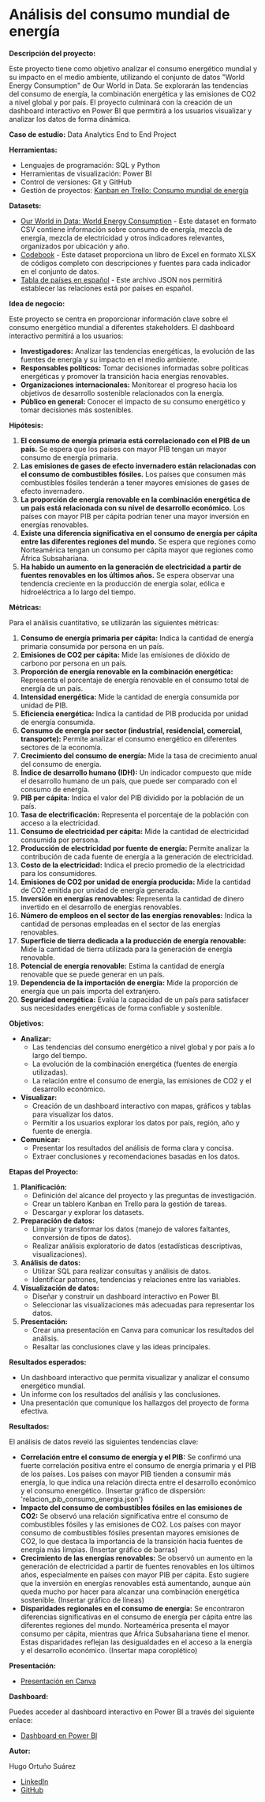 # Análisis del consumo mundial de energía

**Descripción del proyecto:**

Este proyecto tiene como objetivo analizar el consumo energético mundial y su impacto en el medio ambiente, utilizando el conjunto de datos "World Energy Consumption" de Our World in Data. Se explorarán las tendencias del consumo de energía, la combinación energética y las emisiones de CO2 a nivel global y por país. El proyecto culminará con la creación de un dashboard interactivo en Power BI que permitirá a los usuarios visualizar y analizar los datos de forma dinámica.

**Caso de estudio:** Data Analytics End to End Project

**Herramientas:**

* Lenguajes de programación: SQL y Python
* Herramientas de visualización: Power BI 
* Control de versiones: Git y GitHub
* Gestión de proyectos: [Kanban en Trello: Consumo mundial de energía](https://trello.com/invite/b/671a1203b3bfa3ec8786b630/ATTIaffb7d66c0eddc98f4f3a4fda1524c1cA4661B61/consumo-mundial-de-energia)

**Datasets:**

* [Our World in Data: World Energy Consumption](https://github.com/owid/energy-data) - Este dataset en formato CSV contiene información sobre consumo de energía, mezcla de energía, mezcla de electricidad y otros indicadores relevantes, organizados por ubicación y año. 
* [Codebook](https://github.com/owid/energy-data/blob/master/owid-energy-codebook.csv) -  Este dataset proporciona un libro de Excel en formato XLSX de códigos completo con descripciones y fuentes para cada indicador en el conjunto de datos. 
* [Tabla de países en español](https://gist.github.com/Yizack/bbfce31e0217a3689c8d961a356cb10d/raw/7ffa5b94615c6681d68c54fe7edcca098fae180b/countries.json) - Este archivo JSON nos permitirá establecer las relaciones está por países en español.

**Idea de negocio:**

Este proyecto se centra en proporcionar información clave sobre el consumo energético mundial a diferentes stakeholders. El dashboard interactivo permitirá a los usuarios:

* **Investigadores:** Analizar las tendencias energéticas, la evolución de las fuentes de energía y su impacto en el medio ambiente.
* **Responsables políticos:**  Tomar decisiones informadas sobre políticas energéticas y  promover la transición hacia energías renovables.
* **Organizaciones internacionales:**  Monitorear el progreso hacia los objetivos de desarrollo sostenible relacionados con la energía.
* **Público en general:**  Conocer el impacto de su consumo energético y tomar decisiones más sostenibles.

**Hipótesis:**

1. **El consumo de energía primaria está correlacionado con el PIB de un país.** Se espera que los países con mayor PIB tengan un mayor consumo de energía primaria.
2. **Las emisiones de gases de efecto invernadero están relacionadas con el consumo de combustibles fósiles.**  Los países que consumen más combustibles fósiles tenderán a tener mayores emisiones de gases de efecto invernadero.
3. **La proporción de energía renovable en la combinación energética de un país está relacionada con su nivel de desarrollo económico.** Los países con mayor PIB per cápita podrían tener una mayor inversión en energías renovables.
4. **Existe una diferencia significativa en el consumo de energía per cápita entre las diferentes regiones del mundo.**  Se espera que regiones como Norteamérica tengan un consumo per cápita mayor que regiones como África Subsahariana.
5. **Ha habido un aumento en la generación de electricidad a partir de fuentes renovables en los últimos años.**  Se espera observar una tendencia creciente en la producción de energía solar, eólica e hidroeléctrica a lo largo del tiempo.

**Métricas:**

Para el análisis cuantitativo, se utilizarán las siguientes métricas:

1.  **Consumo de energía primaria per cápita:** Indica la cantidad de energía primaria consumida por persona en un país.
2.  **Emisiones de CO2 per cápita:** Mide las emisiones de dióxido de carbono por persona en un país.
3.  **Proporción de energía renovable en la combinación energética:** Representa el porcentaje de energía renovable en el consumo total de energía de un país.
4.  **Intensidad energética:** Mide la cantidad de energía consumida por unidad de PIB.
5.  **Eficiencia energética:** Indica la cantidad de PIB producida por unidad de energía consumida.
6.  **Consumo de energía por sector (industrial, residencial, comercial, transporte):** Permite analizar el consumo energético en diferentes sectores de la economía.
7.  **Crecimiento del consumo de energía:** Mide la tasa de crecimiento anual del consumo de energía.
8.  **Índice de desarrollo humano (IDH):** Un indicador compuesto que mide el desarrollo humano de un país, que puede ser comparado con el consumo de energía.
9.  **PIB per cápita:** Indica el valor del PIB dividido por la población de un país.
10. **Tasa de electrificación:** Representa el porcentaje de la población con acceso a la electricidad.
11. **Consumo de electricidad per cápita:** Mide la cantidad de electricidad consumida por persona.
12. **Producción de electricidad por fuente de energía:** Permite analizar la contribución de cada fuente de energía a la generación de electricidad.
13. **Costo de la electricidad:** Indica el precio promedio de la electricidad para los consumidores.
14. **Emisiones de CO2 por unidad de energía producida:** Mide la cantidad de CO2 emitida por unidad de energía generada.
15. **Inversión en energías renovables:** Representa la cantidad de dinero invertido en el desarrollo de energías renovables.
16. **Número de empleos en el sector de las energías renovables:** Indica la cantidad de personas empleadas en el sector de las energías renovables.
17. **Superficie de tierra dedicada a la producción de energía renovable:** Mide la cantidad de tierra utilizada para la generación de energía renovable.
18. **Potencial de energía renovable:** Estima la cantidad de energía renovable que se puede generar en un país.
19. **Dependencia de la importación de energía:** Mide la proporción de energía que un país importa del extranjero.
20. **Seguridad energética:** Evalúa la capacidad de un país para satisfacer sus necesidades energéticas de forma confiable y sostenible.

**Objetivos:**

* **Analizar:**
    *  Las tendencias del consumo energético a nivel global y por país a lo largo del tiempo.
    *  La evolución de la combinación energética (fuentes de energía utilizadas).
    *  La relación entre el consumo de energía, las emisiones de CO2 y el desarrollo económico.
* **Visualizar:**
    *  Creación de un dashboard interactivo con mapas, gráficos y tablas para visualizar los datos.
    *  Permitir a los usuarios explorar los datos por país, región, año y fuente de energía.
* **Comunicar:**
    *  Presentar los resultados del análisis de forma clara y concisa.
    *  Extraer conclusiones y recomendaciones basadas en los datos.

**Etapas del Proyecto:**

1. **Planificación:**
    * Definición del alcance del proyecto y las preguntas de investigación.
    * Crear un tablero Kanban en Trello para la gestión de tareas.
    * Descargar y explorar los datasets.
2. **Preparación de datos:**
    * Limpiar y transformar los datos (manejo de valores faltantes, conversión de tipos de datos).
    * Realizar análisis exploratorio de datos (estadísticas descriptivas, visualizaciones).
3. **Análisis de datos:**
    *  Utilizar SQL para realizar consultas y análisis de datos.
    *  Identificar patrones, tendencias y relaciones entre las variables.
4. **Visualización de datos:**
    *  Diseñar y construir un dashboard interactivo en Power BI.
    *  Seleccionar las visualizaciones más adecuadas para representar los datos.
5. **Presentación:**
    *  Crear una presentación en Canva para comunicar los resultados del análisis.
    *  Resaltar las conclusiones clave y las ideas principales.

**Resultados esperados:**

* Un dashboard interactivo que permita visualizar y analizar el consumo energético mundial.
* Un informe con los resultados del análisis y las conclusiones.
* Una presentación que comunique los hallazgos del proyecto de forma efectiva.

**Resultados:**

El análisis de datos reveló las siguientes tendencias clave:

* **Correlación entre el consumo de energía y el PIB:** Se confirmó una fuerte correlación positiva entre el consumo de energía primaria y el PIB de los países. Los países con mayor PIB tienden a consumir más energía, lo que indica una relación directa entre el desarrollo económico y el consumo energético. (Insertar gráfico de dispersión: 'relacion_pib_consumo_energia.json')
* **Impacto del consumo de combustibles fósiles en las emisiones de CO2:** Se observó una relación significativa entre el consumo de combustibles fósiles y las emisiones de CO2. Los países con mayor consumo de combustibles fósiles presentan mayores emisiones de CO2, lo que destaca la importancia de la transición hacia fuentes de energía más limpias. (Insertar gráfico de barras)
* **Crecimiento de las energías renovables:** Se observó un aumento en la generación de electricidad a partir de fuentes renovables en los últimos años, especialmente en países con mayor PIB per cápita. Esto sugiere que la inversión en energías renovables está aumentando, aunque aún queda mucho por hacer para alcanzar una combinación energética sostenible. (Insertar gráfico de líneas)
* **Disparidades regionales en el consumo de energía:** Se encontraron diferencias significativas en el consumo de energía per cápita entre las diferentes regiones del mundo.  Norteamérica presenta el mayor consumo per cápita, mientras que África Subsahariana tiene el menor. Estas disparidades reflejan las desigualdades en el acceso a la energía y el desarrollo económico. (Insertar mapa coroplético)

**Presentación:**

* [Presentación en Canva](https://www.canva.com/design/DAGUeVIQCE8/MxvAJObkmjYpYdt7s3lL_g/edit?utm_content=DAGUeVIQCE8&utm_campaign=designshare&utm_medium=link2&utm_source=sharebutton)

**Dashboard:**

Puedes acceder al dashboard interactivo en Power BI a través del siguiente enlace:

* [Dashboard en Power BI](https://app.powerbi.com/links/kifHRQoNmc?ctid=2b079dc7-e2ea-45bc-9182-0fde14b549b1&pbi_source=linkShare)

**Autor:** 

Hugo Ortuño Suárez

* [LinkedIn](https://www.linkedin.com/in/hugo-ortu%C3%B1o-suarez/)
* [GitHub](https://github.com/hugoortuno)